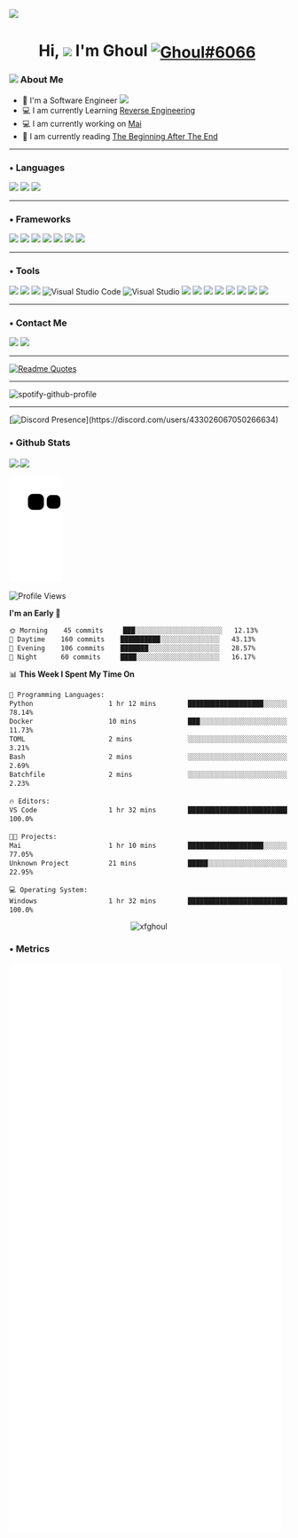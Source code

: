 <img src="https://cdnb.artstation.com/p/assets/images/images/023/138/759/original/helena-viana-anime-girl-welcome-by-ell.gif?1578239624" />

<h1 align="center">Hi, <img src="https://media.giphy.com/media/hvRJCLFzcasrR4ia7z/giphy.gif" width="30px"> I'm Ghoul   <a href="http://discord.com/users/Ghoul#6066" target="blank"><img align="center" src="https://cdn.jsdelivr.net/npm/simple-icons@3.0.1/icons/discord.svg" alt="Ghoul#6066" height="40" width="30" /></a>&nbsp; </h1>

### <img src="https://github.com/TheDudeThatCode/TheDudeThatCode/blob/master/Assets/Developer.gif" width="45px"> About Me

- 🏦 I'm a Software Engineer  <img src="https://media.giphy.com/media/WUlplcMpOCEmTGBtBW/giphy.gif" width="30">
- 💻 I am currently Learning [Reverse Engineering](https://github.com/tylerha97/awesome-reversing)
- 💻 I am currently working on [Mai](https://github.com/xFGhoul/Mai/)
- 📖 I am currently reading [The Beginning After The End](https://www.lightnovelpub.com/novel/the-beginning-after-the-end-novel-27072145)

---

<h3 align="left"> • Languages</h3>
<p align="left"> <img src="https://img.shields.io/badge/python%20-%2314354C.svg?&style=for-the-badge&logo=python&logoColor=white"/> <img src="https://img.shields.io/badge/c++%20-%2300599C.svg?&style=for-the-badge&logo=c%2B%2B&ogoColor=white"/> <img src="https://img.shields.io/badge/typescript%20-%23007ACC.svg?&style=for-the-badge&logo=typescript&logoColor=white"/>

 ---

<h3 align="left"> • Frameworks</h3>
<p align="left"> <img src="https://img.shields.io/badge/react%20-%2320232a.svg?&style=for-the-badge&logo=react&logoColor=%2361DAFB"/> <img src="https://img.shields.io/badge/React_Native-20232A?style=for-the-badge&logo=react&logoColor=61DAFB"/> <img src="https://img.shields.io/badge/Electron-2B2E3A?style=for-the-badge&logo=electron&logoColor=9FEAF9"/> <img src="https://img.shields.io/badge/fastapi-109989?style=for-the-badge&logo=FASTAPI&logoColor=white"/> <img src="https://img.shields.io/badge/Sass-CC6699?style=for-the-badge&logo=sass&logoColor=white"/> <img src="https://img.shields.io/badge/Tailwind_CSS-38B2AC?style=for-the-badge&logo=tailwind-css&logoColor=white"/> <img src="https://img.shields.io/badge/Material--UI-0081CB?style=for-the-badge&logo=material-ui&logoColor=white"/>
  
---
<h3 align="left"> • Tools</h3>
<p align="left"> <img src="https://img.shields.io/badge/docker%20-%230db7ed.svg?&style=for-the-badge&logo=docker&logoColor=white"/> <img src="https://img.shields.io/badge/redis-CC0000.svg?&style=for-the-badge&logo=redis&logoColor=white"/> <img src="https://img.shields.io/badge/Unity-100000?style=for-the-badge&logo=unity&logoColor=white"/>  <img alt="Visual Studio Code" src="https://img.shields.io/badge/Visual%20Studio%20Code-0078d7.svg?&style=for-the-badge&logo=visual-studio-code&logoColor=white"/> <img alt="Visual Studio" src="https://img.shields.io/badge/Visual%20Studio-5C2D91.svg?&style=for-the-badge&logo=visual-studio&logoColor=white"/> <img src="https://img.shields.io/badge/Google_Cloud-4285F4?style=for-the-badge&logo=google-cloud&logoColor=white"/> <img src="https://img.shields.io/badge/Shell_Script-121011?style=for-the-badge&logo=gnu-bash&logoColor=white"/> <img src="https://img.shields.io/badge/Git-F05032?style=for-the-badge&logo=git&logoColor=white"/> <img src="https://img.shields.io/badge/Nginx-009639?style=for-the-badge&logo=nginx&logoColor=white"/> <img src="https://img.shields.io/badge/CMake-064F8C?style=for-the-badge&logo=cmake&logoColor=white"/> <img src="https://img.shields.io/badge/Webpack-8DD6F9?style=for-the-badge&logo=Webpack&logoColor=white"/> <img src="https://img.shields.io/badge/Windows-0078D6?style=for-the-badge&logo=windows&logoColor=white"/> <img src="https://img.shields.io/badge/blender-%23F5792A.svg?style=for-the-badge&logo=blender&logoColor=white"/> </p>

---
<h3 align="left"> • Contact Me</h3>
 <a href="http://discord.com/users/Ghoul#6066"><img src="https://cdn.discordapp.com/emojis/891714351432601680.png" height="40px"/></a> <a href="https://twitter.com/xghouldev"><img src="https://images-ext-1.discordapp.net/external/rtyBUb7lMs04f-IAEdRiQ-UMUsOiZ-HmJc1Yr8yAFY0/%3Fsize%3D48/https/cdn.discordapp.com/emojis/230378391172284416.png" height="35px"/></a>
    
---

[![Readme Quotes](https://quotes-github-readme.vercel.app/api?type=horizontal&theme=dark)](https://github.com/piyushsuthar/github-readme-quotes)

---
![spotify-github-profile](https://spotify-github-profile.vercel.app/api/view?uid=v4ywvr4aqj8bt5w2zpx6t7iqg&cover_image=true&theme=default)

---

[![Discord Presence](https://lanyard-profile-readme.vercel.app/api/433026067050266634?theme=dark&hideDiscrim=true&borderRadius=30px&idleMessage=Probably%20doing%20something%20else...)](https://discord.com/users/433026067050266634)

<h3 align="left"> • Github Stats</h3>

<a href="https://github.com/anuraghazra/github-readme-stats">
  <img align="center" src="https://github-readme-stats.vercel.app/api?username=xfghoul&count_private=true&show_icons=true&locale=en&theme=gotham&&hide=contribs"/>
</a>
<a href="https://github.com/anuraghazra/github-readme-stats">
  <img align="center" src="https://github-readme-stats.vercel.app/api/top-langs?username=xfghoul&theme=gotham&show_icons=true&locale=en&layout=compact"/>
</a>

![Snake animation](https://github.com/xFGhoul/xFGhoul/blob/output/github-contribution-grid-snake.svg)

<!--START_SECTION:waka-->
![Profile Views](http://img.shields.io/badge/Profile%20Views-118-blue)

**I'm an Early 🐤** 

```text
🌞 Morning    45 commits     ███░░░░░░░░░░░░░░░░░░░░░░   12.13% 
🌆 Daytime    160 commits    ██████████░░░░░░░░░░░░░░░   43.13% 
🌃 Evening    106 commits    ███████░░░░░░░░░░░░░░░░░░   28.57% 
🌙 Night      60 commits     ████░░░░░░░░░░░░░░░░░░░░░   16.17%

```


📊 **This Week I Spent My Time On** 

```text
💬 Programming Languages: 
Python                   1 hr 12 mins        ███████████████████░░░░░░   78.14% 
Docker                   10 mins             ███░░░░░░░░░░░░░░░░░░░░░░   11.73% 
TOML                     2 mins              ░░░░░░░░░░░░░░░░░░░░░░░░░   3.21% 
Bash                     2 mins              ░░░░░░░░░░░░░░░░░░░░░░░░░   2.69% 
Batchfile                2 mins              ░░░░░░░░░░░░░░░░░░░░░░░░░   2.23%

🔥 Editors: 
VS Code                  1 hr 32 mins        █████████████████████████   100.0%

🐱‍💻 Projects: 
Mai                      1 hr 10 mins        ███████████████████░░░░░░   77.05% 
Unknown Project          21 mins             █████░░░░░░░░░░░░░░░░░░░░   22.95%

💻 Operating System: 
Windows                  1 hr 32 mins        █████████████████████████   100.0%

```


<!--END_SECTION:waka-->

<p align="center"> <img src="https://komarev.com/ghpvc/?username=xfghoul&label=Profile%20views&color=0e75b6&style=flat-square" alt="xfghoul" /> </p>

<h3 align="left"> • Metrics</h3>

![Metrics](https://github.com/xFGhoul/xFGhoul/blob/master/github-metrics.svg)
